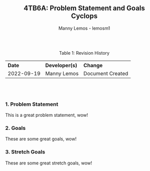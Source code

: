 <div style="text-align: center;"> 
    <H2 id="Document_Title"> 
        4TB6A: Problem Statement and Goals 
        <br>
        Cyclops 
    </H2>
    <p id="Author_Info">Manny Lemos - lemosm1</p>
    <br><br>
    <p id="Revision_History">
        Table 1: Revision History
        <table style="width: 100%; text-align: left;">
            <tr>
                <th>Date</th>
                <th>Developer(s)</th>
                <th>Change</th>
            </tr>
            <tr>
                <td>2022-09-19</th>
                <td>Manny Lemos</th>
                <td>Document Created</th>
            </tr>
        </table>
    </p>
    <br><br>
</div>

### 1. Problem Statement
This is a great problem statement, wow!

### 2. Goals
These are some great goals, wow!

### 3. Stretch Goals
These are some great stretch goals, wow!
